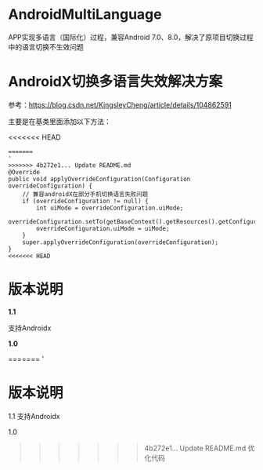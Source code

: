 # AndroidMultiLanguage
APP实现多语言（国际化）过程，兼容Android 7.0、8.0，解决了原项目切换过程中的语言切换不生效问题

# AndroidX切换多语言失效解决方案

参考：https://blog.csdn.net/KingsleyCheng/article/details/104862591

主要是在基类里面添加以下方法：

<<<<<<< HEAD
```
=======
'
>>>>>>> 4b272e1... Update README.md
@Override
public void applyOverrideConfiguration(Configuration overrideConfiguration) {
    // 兼容androidX在部分手机切换语言失败问题
    if (overrideConfiguration != null) {
        int uiMode = overrideConfiguration.uiMode;
        overrideConfiguration.setTo(getBaseContext().getResources().getConfiguration());
        overrideConfiguration.uiMode = uiMode;
    }
    super.applyOverrideConfiguration(overrideConfiguration);
}
<<<<<<< HEAD
```

# 版本说明

**1.1**

支持Androidx

**1.0**

=======
'

# 版本说明

1.1
支持Androidx

1.0
>>>>>>> 4b272e1... Update README.md
优化代码
